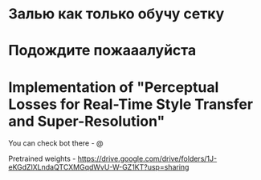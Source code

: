 # Залью как только обучу сетку
# Подождите пожааалуйста

# Implementation of "Perceptual Losses for Real-Time Style Transfer and Super-Resolution"
You can check bot there - @

Pretrained weights - https://drive.google.com/drive/folders/1J-eKGdZlXLndaQTCXMGqdWvU-W-GZ1KT?usp=sharing
